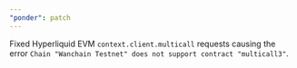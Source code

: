 ```yaml
---
"ponder": patch
---
```


Fixed Hyperliquid EVM `context.client.multicall` requests causing the error `Chain "Wanchain Testnet" does not support contract "multicall3"`.
